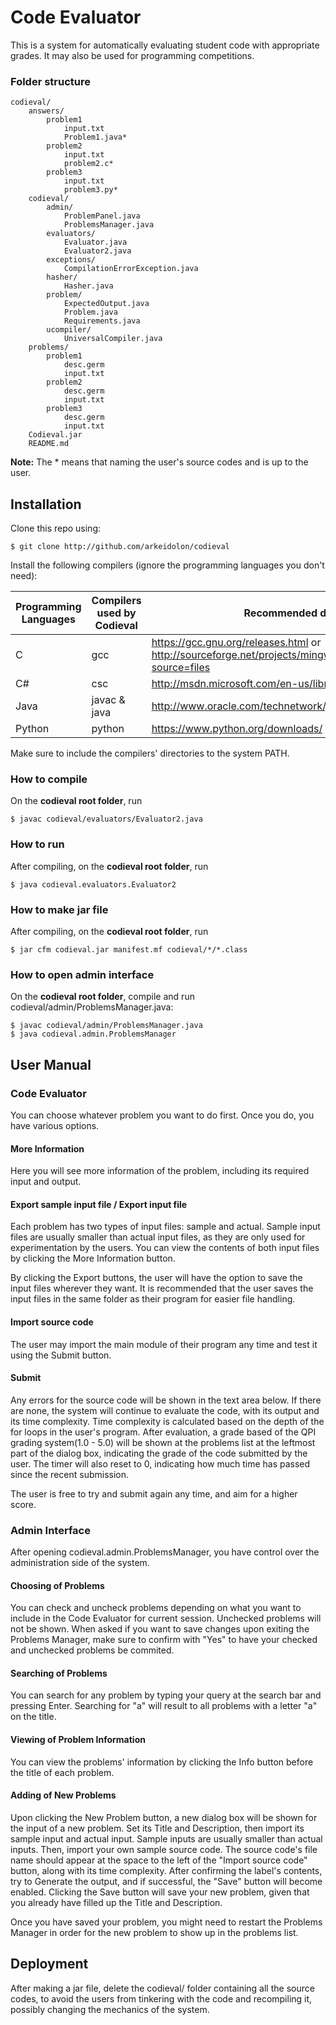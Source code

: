 Code Evaluator
==============

This is a system for automatically evaluating student code with appropriate grades. It may also be used for programming competitions.

### Folder structure

	codieval/
		answers/
			problem1
				input.txt
				Problem1.java*
			problem2
				input.txt
				problem2.c*
			problem3
				input.txt
				problem3.py*
		codieval/
			admin/
				ProblemPanel.java
				ProblemsManager.java
			evaluators/
				Evaluator.java
				Evaluator2.java
			exceptions/
				CompilationErrorException.java
			hasher/
				Hasher.java
			problem/
				ExpectedOutput.java
				Problem.java
				Requirements.java
			ucompiler/
				UniversalCompiler.java
		problems/
			problem1
				desc.germ
				input.txt
			problem2
				desc.germ
				input.txt
			problem3
				desc.germ
				input.txt
		Codieval.jar
		README.md

__Note:__ The * means that naming the user's source codes and is up to the user.

## Installation

Clone this repo using:

	$ git clone http://github.com/arkeidolon/codieval

Install the following compilers (ignore the programming languages you don't need):

| Programming Languages | Compilers used by Codieval | Recommended download links |
| --------------------- | -------------------------- | -------------------------- |
| C		        | gcc			     | https://gcc.gnu.org/releases.html or http://sourceforge.net/projects/mingw/files/latest/download?source=files       |
| C#    	        | csc			     | http://msdn.microsoft.com/en-us/library/dd831853.aspx |
| Java		        | javac & java		     | http://www.oracle.com/technetwork/java/javase/downloads/index.html |
| Python	        | python		     | https://www.python.org/downloads/ |

Make sure to include the compilers' directories to the system PATH.

### How to compile

On the __codieval root folder__, run

	$ javac codieval/evaluators/Evaluator2.java

### How to run

After compiling, on the __codieval root folder__, run

	$ java codieval.evaluators.Evaluator2

### How to make jar file

After compiling, on the __codieval root folder__, run

	$ jar cfm codieval.jar manifest.mf codieval/*/*.class

### How to open admin interface

On the __codieval root folder__, compile and run codieval/admin/ProblemsManager.java:

	$ javac codieval/admin/ProblemsManager.java
	$ java codieval.admin.ProblemsManager

## User Manual

### Code Evaluator

You can choose whatever problem you want to do first. Once you do, you have various options.

#### More Information

Here you will see more information of the problem, including its required input and output.

#### Export sample input file / Export input file

Each problem has two types of input files: sample and actual. Sample input files are usually smaller than actual input files, as they are only used for experimentation by the users. You can view the contents of both input files by clicking the More Information button.

By clicking the Export buttons, the user will have the option to save the input files wherever they want. It is recommended that the user saves the input files in the same folder as their program for easier file handling.

#### Import source code

The user may import the main module of their program any time and test it using the Submit button.

#### Submit

Any errors for the source code will be shown in the text area below. If there are none, the system will continue to evaluate the code, with its output and its time complexity. Time complexity is calculated based on the depth of the for loops in the user's program. After evaluation, a grade based of the QPI grading system(1.0 - 5.0) will be shown at the problems list at the leftmost part of the dialog box, indicating the grade of the code submitted by the user. The timer will also reset to 0, indicating how much time has passed since the recent submission.

The user is free to try and submit again any time, and aim for a higher score.

### Admin Interface

After opening codieval.admin.ProblemsManager, you have control over the administration side of the system.

#### Choosing of Problems

You can check and uncheck problems depending on what you want to include in the Code Evaluator for current session. Unchecked problems will not be shown. When asked if you want to save changes upon exiting the Problems Manager, make sure to confirm with "Yes" to have your checked and unchecked problems be commited.

#### Searching of Problems

You can search for any problem by typing your query at the search bar and pressing Enter. Searching for "a" will result to all problems with a letter "a" on the title.

#### Viewing of Problem Information

You can view the problems' information by clicking the Info button before the title of each problem.

#### Adding of New Problems

Upon clicking the New Problem button, a new dialog box will be shown for the input of a new problem. Set its Title and Description, then import its sample input and actual input. Sample inputs are usually smaller than actual inputs. Then, import your own sample source code. The source code's file name should appear at the space to the left of the "Import source code" button, along with its time complexity. After confirming the label's contents, try to Generate the output, and if successful, the "Save" button will become enabled. Clicking the Save button will save your new problem, given that you already have filled up the Title and Description.

Once you have saved your problem, you might need to restart the Problems Manager in order for the new problem to show up in the problems list.

## Deployment

After making a jar file, delete the codieval/ folder containing all the source codes, to avoid the users from tinkering with the code and recompiling it, possibly changing the mechanics of the system.
